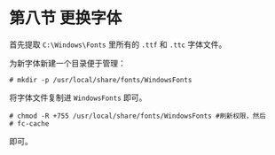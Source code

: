 # 第八节 更换字体

首先提取 `C:\Windows\Fonts` 里所有的 `.ttf` 和 `.ttc` 字体文件。

为新字体新建一个目录便于管理：

`# mkdir -p /usr/local/share/fonts/WindowsFonts`

将字体文件复制进 `WindowsFonts` 即可。

```
# chmod -R +755 /usr/local/share/fonts/WindowsFonts #刷新权限，然后
# fc-cache
```

即可。
